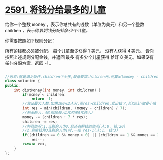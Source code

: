 # [2591. 将钱分给最多的儿童](https://leetcode.cn/problems/distribute-money-to-maximum-children/)

给你一个整数 money ，表示你总共有的钱数（单位为美元）和另一个整数 children ，表示你要将钱分配给多少个儿童。

你需要按照如下规则分配：

所有的钱都必须被分配。
每个儿童至少获得 1 美元。
没有人获得 4 美元。
请你按照上述规则分配金钱，并返回 最多 有多少个儿童获得 恰好 8 美元。如果没有任何分配方案，返回 -1 。

~~~c++

//思路:就是满足条件,children个小孩,最低要求children元,而算出(money - children) / 7,是拿八元的最大人数。
class Solution {
public:
    int distMoney(int money, int children) {
        if(money < children)
            return -1;
        //算出最大人数,如果100元2人分,那res>children,就出错了,所以min取最小值
        int res = min(children, (money - children) / 7);
        //剩余的人、钱(刨除每人1元和拿8元的人)
        money -= (children + 7 * res);
        children -= res;
        //特殊情况:1.当剩余人为0,且还有剩钱的情况(人:0, 钱:20)
        //2.剩余钱为3且剩余人为1时,一定 res-1(人:1, 钱:3)
        if((children == 0 && money > 0) || (children == 1 && money == 3))
            res--;
        return res;
    }
};
~~~

